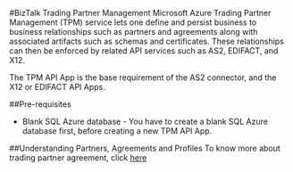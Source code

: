<properties 
   pageTitle="BizTalk Trading Partner Management" 
   description="BizTalk Trading Partner Management" 
   services="app-service\logic" 
   documentationCenter=".net,nodejs,java" 
   authors="rajeshramabathiran" 
   manager="dwrede" 
   editor=""/>

<tags
   ms.service="app-service-logic"
   ms.devlang="multiple"
   ms.topic="article"
   ms.tgt_pltfrm="na"
   ms.workload="integration" 
   ms.date="06/14/2015"
   ms.author="rajram"/>

#BizTalk Trading Partner Management
Microsoft Azure Trading Partner Management (TPM) service lets one define and persist business to business relationships such as partners and agreements along with associated artifacts such as schemas and certificates. These relationships can then be enforced by related API services such as AS2, EDIFACT, and X12.

The TPM API App is the base requirement of the AS2 connector, and the X12 or EDIFACT API Apps.

##Pre-requisites
- Blank SQL Azure database - You have to create a blank SQL Azure database first, before creating a new TPM API App.

##Understanding Partners, Agreements and Profiles
To know more about trading partner agreement, click [here][1]

<!--References-->
[1]: app-service-logic-create-a-trading-partner-agreement.md